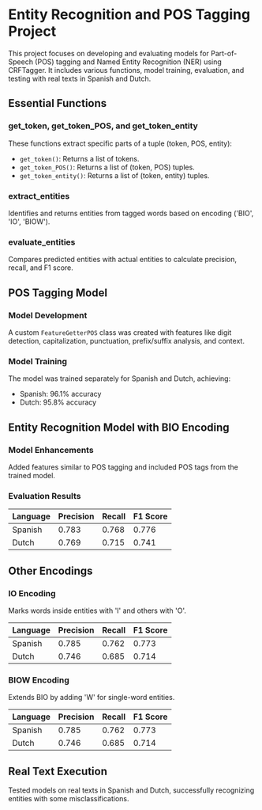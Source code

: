 # Entity Recognition and POS Tagging Project

This project focuses on developing and evaluating models for Part-of-Speech (POS) tagging and Named Entity Recognition (NER) using CRFTagger. It includes various functions, model training, evaluation, and testing with real texts in Spanish and Dutch.

## Essential Functions

### get_token, get_token_POS, and get_token_entity
These functions extract specific parts of a tuple (token, POS, entity):
- `get_token()`: Returns a list of tokens.
- `get_token_POS()`: Returns a list of (token, POS) tuples.
- `get_token_entity()`: Returns a list of (token, entity) tuples.

### extract_entities
Identifies and returns entities from tagged words based on encoding ('BIO', 'IO', 'BIOW').

### evaluate_entities
Compares predicted entities with actual entities to calculate precision, recall, and F1 score.

## POS Tagging Model

### Model Development
A custom `FeatureGetterPOS` class was created with features like digit detection, capitalization, punctuation, prefix/suffix analysis, and context.

### Model Training
The model was trained separately for Spanish and Dutch, achieving:
- Spanish: 96.1% accuracy
- Dutch: 95.8% accuracy

## Entity Recognition Model with BIO Encoding

### Model Enhancements
Added features similar to POS tagging and included POS tags from the trained model.

### Evaluation Results

| Language   | Precision | Recall | F1 Score |
|------------|-----------|--------|----------|
| Spanish    | 0.783     | 0.768  | 0.776    |
| Dutch      | 0.769     | 0.715  | 0.741    |

## Other Encodings

### IO Encoding
Marks words inside entities with 'I' and others with 'O'.

| Language   | Precision | Recall | F1 Score |
|------------|-----------|--------|----------|
| Spanish    | 0.785     | 0.762  | 0.773    |
| Dutch      | 0.746     | 0.685  | 0.714    |

### BIOW Encoding
Extends BIO by adding 'W' for single-word entities.

| Language   | Precision | Recall | F1 Score |
|------------|-----------|--------|----------|
| Spanish    | 0.785     | 0.762  | 0.773    |
| Dutch      | 0.746     | 0.685  | 0.714    |

## Real Text Execution
Tested models on real texts in Spanish and Dutch, successfully recognizing entities with some misclassifications.

